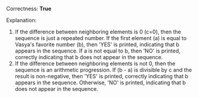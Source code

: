 Correctness: **True**

Explanation: 
1. If the difference between neighboring elements is 0 (c=0), then the sequence is just a repeated number. If the first element (a) is equal to Vasya's favorite number (b), then 'YES' is printed, indicating that b appears in the sequence. If a is not equal to b, then 'NO' is printed, correctly indicating that b does not appear in the sequence.
2. If the difference between neighboring elements is not 0, then the sequence is an arithmetic progression. If (b - a) is divisible by c and the result is non-negative, then 'YES' is printed, correctly indicating that b appears in the sequence. Otherwise, 'NO' is printed, indicating that b does not appear in the sequence.